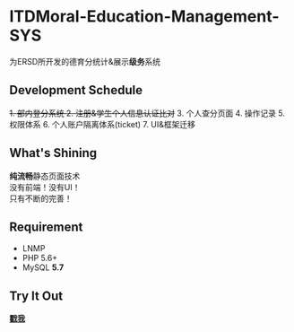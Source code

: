 # ITDMoral-Education-Management-SYS
为ERSD所开发的德育分统计&展示**级务**系统

## Development Schedule
~~1. 部内登分系统
2. 注册&学生个人信息认证比对~~
3. 个人查分页面
4. 操作记录
5. 权限体系
6. 个人账户隔离体系(ticket)
7. UI&框架迁移

## What's Shining
**纯流畅**静态页面技术  
没有前端！没有UI！  
只有不断的完善！  

## Requirement
- LNMP  
- PHP 5.6+  
- MySQL **5.7**

## **Try** It Out
[**戳我**][1]

[1]:https://itd.mmts.fun
